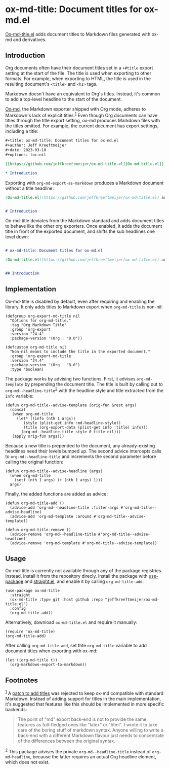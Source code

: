 
# ox-md-title: Document titles for ox-md.el

[Ox-md-title.el](https://github.com/jeffkreeftmeijer/ox-md-title.el) adds document titles to Markdown files generated with ox-md and derivatives.


## Introduction

Org documents often have their document titles set in a `+#title` export setting at the start of the file. The title is used when exporting to other formats. For example, when exporting to HTML, the title is used in the resulting document's `<title>` and `<h1>` tags.

Markdown doesn't have an equivalent to Org's titles. Instead, it's common to add a top-level headline to the start of the document.

[Ox-md](https://git.savannah.gnu.org/cgit/emacs/org-mode.git/tree/lisp/ox-md.el), the Markdown exporter shipped with Org mode, adheres to Markdown's lack of explicit titles.<sup><a id="fnr.1" class="footref" href="#fn.1" role="doc-backlink">1</a></sup> Even though Org documents can have titles through the title export setting, ox-md produces Markdown files with the titles omitted. For example, the current document has export settings, including a title:

```org
#+title: ox-md-title: Document titles for ox-md.el
#+author: Jeff Kreeftmeijer
#+date: 2023-03-10
#+options: toc:nil

[[https://github.com/jeffkreeftmeijer/ox-md-title.el][Ox-md-title.el]] adds document titles to Markdown files generated with ox-md and derivatives.

* Introduction
```

Exporting with `org-md-export-as-markdown` produces a Markdown document without a title headline:

```markdown
[Ox-md-title.el](https://github.com/jeffkreeftmeijer/ox-md-title.el) adds document titles to Markdown files generated with ox-md and derivatives.


# Introduction
```

Ox-md-title deviates from the Markdown standard and adds document titles to behave like the other org exporters. Once enabled, it adds the document title in front of the exported document, and shifts the sub headlines one level down:

```markdown

# ox-md-title: Document titles for ox-md.el

[Ox-md-title.el](https://github.com/jeffkreeftmeijer/ox-md-title.el) adds document titles to Markdown files generated with ox-md and derivatives.


## Introduction
```


## Implementation

Ox-md-title is disabled by default, even after requiring and enabling the library. It only adds titles to Markdown export when `org-md-title` is non-nil:

```emacs-lisp
(defgroup org-export-md-title nil
  "Options for org-md-title."
  :tag "Org Markdown Title"
  :group 'org-export
  :version "24.4"
  :package-version '(Org . "8.0"))

(defcustom org-md-title nil
  "Non-nil means to include the title in the exported document."
  :group 'org-export-md-title
  :version "24.4"
  :package-version '(Org . "8.0")
  :type 'boolean)
```

The package works by advising two functions. First, it advises `org-md-template` by prepending the document title. The title is built by calling out to `org-md--headline-title`<sup><a id="fnr.2" class="footref" href="#fn.2" role="doc-backlink">2</a></sup> with the headline style and title extracted from the `info` variable:

```emacs-lisp
(defun org-md-title--advise-template (orig-fun &rest args)
  (concat
   (when org-md-title
     (let* ((info (nth 1 args))
	    (style (plist-get info :md-headline-style))
	    (title (org-export-data (plist-get info :title) info)))
       (org-md--headline-title style 0 title nil)))
   (apply orig-fun args)))
```

Because a new title is prepended to the document, any already-existing headlines need their levels bumped up. The second advice intercepts calls to `org-md--headline-title` and increments the second parameter before calling the original function:

```emacs-lisp
(defun org-md-title--advise-headline (args)
  (when org-md-title
    (setf (nth 1 args) (+ (nth 1 args) 1)))
  args)
```

Finally, the added functions are added as advice:

```emacs-lisp
(defun org-md-title-add ()
  (advice-add 'org-md--headline-title :filter-args #'org-md-title--advise-headline)
  (advice-add 'org-md-template :around #'org-md-title--advise-template))

(defun org-md-title-remove ()
  (advice-remove 'org-md--headline-title #'org-md-title--advise-headline)
  (advice-remove 'org-md-template #'org-md-title--advise-template))
```


## Usage

Ox-md-title is currently not available through any of the package registries. Instead, install it from the repository direcly. Install the package with [use-package](https://github.com/jwiegley/use-package) and [straight.el](https://github.com/radian-software/straight.el), and enable it by calling `org-md-title-add`:

```emacs-lisp
(use-package ox-md-title
  :straight
  (ox-md-title :type git :host github :repo "jeffkreeftmeijer/ox-md-title.el")
  :config
  (org-md-title-add))
```

Alternatively, download `ox-md-title.el` and require it manually:

```emacs-lisp
(require 'ox-md-title)
(org-md-title-add)
```

After calling `org-md-title-add`, set thte `org-md-title` variable to add document titles when exporting with ox-md:

```emacs-lisp
(let ((org-md-title t))
  (org-markdown-export-to-markdown))
```

## Footnotes

<sup><a id="fn.1" class="footnum" href="#fnr.1">1</a></sup> A [patch to add titles](https://lists.gnu.org/archive/html/emacs-orgmode/2017-08/msg00553.html) was rejected to keep ox-md compatible with standard Markdown. Instead of adding support for titles in the main implementation, it's suggested that features like this should be implemented in more specific backends:

> The point of "md" export back-end is not to provide the same features as full-fledged ones like "latex" or "html". I wrote it to take care of the boring stuff of markdown syntax. Anyone willing to write a back-end with a different Markdown flavour just needs to concentrate of the differences between the original syntax.

<sup><a id="fn.2" class="footnum" href="#fnr.2">2</a></sup> This package advises the private `org-md--headline-title` instead of `org-md-headline`, because the latter requires an actual Org headline element, which does not exist.